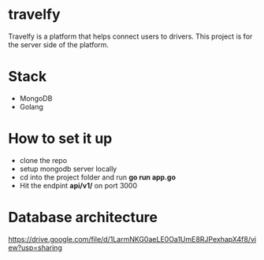 # travelfy
Travelfy is a platform that helps connect users to drivers. This project is for the server side of the platform. 

# Stack
- MongoDB
- Golang


# How to set it up
- clone the repo
- setup mongodb server locally
- cd into the project folder and run **go run app.go**
- Hit the endpint **api/v1/** on port 3000


# Database architecture 
https://drive.google.com/file/d/1LarmNKG0aeLE0Oa1UmE8RJPexhapX4f8/view?usp=sharing

